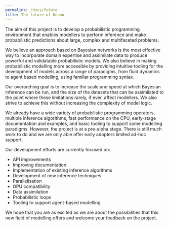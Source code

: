 ```yaml
---
permalink: /docs/future
title: The future of Keanu
---
```


The aim of this project is to develop a probabilistic programming environment that enables modellers to 
perform inference and make probabilistic predictions about large, complex and multifaceted problems. 

We believe an approach based on Bayesian networks is the most effective way to incorporate domain 
expertise and assimilate data to produce powerful and validatable probabilistic models. We also believe 
in making probabilistic modelling more accessible by providing intuitive tooling for the development 
of models across a range of paradigms, from fluid dynamics to agent based modelling, using familiar 
programming syntax.

Our overarching goal is to increase the scale and speed at which Bayesian inference can be run, and 
the size of the datasets that can be assimilated to the point where these limitations rarely, if ever, 
affect modellers. We also strive to achieve this without increasing the complexity of model logic.

We already have a wide variety of probabilistic programming operators, multiple inference algorithms, 
fast performance on the CPU, early-stage documentation and examples, and basic tooling to support 
some modelling paradigms. However, the project is at a pre-alpha stage. There is still much work to do 
and we are only able offer early adopters limited ad-hoc support. 

Our development efforts are currently focused on:
* API improvements
* Improving documentation
* Implementation of existing inference algorithms
* Development of new inference techniques
* Parallelisation
* GPU compatibility
* Data assimilation
* Probabilistic loops
* Tooling to support agent-based modelling

We hope that you are as excited as we are about the possibilities that this new field of modelling offers 
and welcome your feedback on the project.